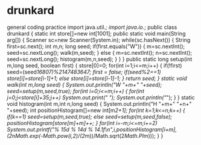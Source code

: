 # drunkard
general coding practice
import java.util.*;
import java.io.*;
public class drunkard
{
  static int store[]=new int[1001];
  public static void main(String arg[])
  {
    Scanner sc=new Scanner(System.in);
    while(sc.hasNext())
    {
      String first=sc.next();
      int m,n;
      long seed;
      if(first.equals("W"))
      {
        m=sc.nextInt();
        seed=sc.nextLong();
        walk(m,seed);
      }
      else
      {
        m=sc.nextInt();
        n=sc.nextInt();
        seed=sc.nextLong();
        histogram(m,n,seed);
      }
    }
  }
  public static long setup(int m,long seed, boolean first)
  {
    store[0]=0;
    for(int i=1;i<=m;i++)
    {
      if(!first)
        seed=(seed*16807)%2147483647;
      first = false;
      if(seed%2==1)
        store[i]=store[i-1]+1;
      else
        store[i]=store[i-1]-1;
    }
    return seed;
  }
  static void walk(int m,long seed)
  {
    System.out.println("W "+m+" "+seed);
    seed=setup(m,seed,true);
    for(int i=0;i<=m;i++)
    {
      for(int j=0;j<store[i]+35;j++)
        System.out.print(" ");
      System.out.println("*");
    }
  }
  static void histogram(int m,int n,long seed)
  {
    System.out.println("H "+m+" "+n+" "+seed);
    int positionHistogram[]=new int[m*2+1];
    for(int k=1;k<=n;k++)
    {
      if(k==1)
        seed=setup(m,seed,true);
      else
        seed=setup(m,seed,false);
      positionHistogram[store[m]+m]++;
    }
    for(int i=-m;i<=m;i+=2)
      System.out.printf("% 15d % 14d % 14.1f\n",i,positionHistogram[i+m],(2*n*Math.exp(-Math.pow(i,2)/(2*m))/Math.sqrt(2*Math.PI*m)));
  }
}
